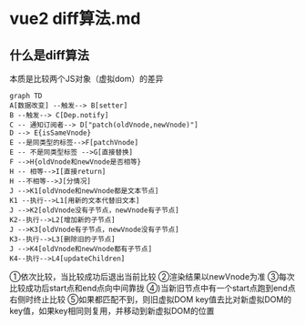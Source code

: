 # vue2 diff算法.md

## 什么是diff算法
 本质是比较两个JS对象（虚拟dom）的差异


```mermaid
graph TD
A[数据改变] --触发--> B[setter]
B --触发--> C[Dep.notify]
C -- 通知订阅者--> D["patch(oldVnode,newVnode)"]
D --> E{isSameVnode}
E --是同类型的标签-->F[patchVnode]
E -- 不是同类型标签 -->G[直接替换]
F -->H{oldVnode和newVnode是否相等}
H -- 相等-->I[直接return]
H --不相等-->J[分情况]
J -->K1[oldVnode和newVnode都是文本节点]
K1 --执行-->L1[用新的文本代替旧文本]
J -->K2[oldVnode没有子节点，newVnode有子节点]
K2--执行-->L2[增加新的子节点]
J -->K3[oldVnode有子节点，newVnode没有子节点]
K3--执行-->L3[删除旧的子节点]
J -->K4[oldVnode和newVnode都有子节点]
K4--执行-->L4[updateChildren]

```

①依次比较，当比较成功后退出当前比较
②渲染结果以newVnode为准
③每次比较成功后start点和end点向中间靠拢
④)当新旧节点中有一个start点跑到end点右侧时终止比较
⑤如果都匹配不到，则旧虚拟DOM key值去比对新虚拟DOM的key值，如果key相同则复用，并移动到新虚拟DOM的位置